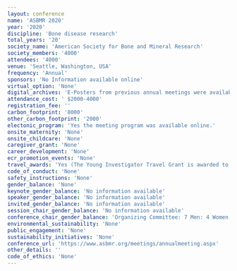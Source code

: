 ```yaml
---
layout: conference 
name: 'ASBMR 2020'
year: '2020'
discipline: 'Bone disease research'
total_years: '20'
society_name: 'American Society for Bone and Mineral Research'
society_members: '4000'
attendees: '4000'
venue: 'Seattle, Washington, USA'
frequency: 'Annual'
sponsors: 'No Information available online'
virtual_option: 'None'
digital_archives: 'E-Posters from previous annual meetings were available online.'
attendance_cost: ' $2000-4000'
registration_fee: ''
carbon_footprint: '8000'
other_carbon_footprint: '2000'
electonic_program: 'Yes the meeting program was available online.'
onsite_maternity: 'None'
onsite_childcare: 'None'
caregiver_grant: 'None'
career_development: 'None'
ecr_promotion_events: 'None'
travel_awards: 'Yes (The Young Investigator Travel Grant is awarded to the top Young Investigators who are selected to present an oral or plenary poster presentation at the ASBMR Annual Meeting. ASBMR Young Investigator Travel Grants will provide $500 for North American-based applicants and $750 for all other applicants. Eligible applicants must:     Be the first and presenting author of the abstract     Be a student/trainee or within five years of completion of a Ph.D., M.D., residency training or equivalent     Have not received any other ASBMR funded-travel or young investigator support for the 2020 Annual Meeting)'
code_of_conduct: 'None'
safety_instructions: 'None'
gender_balance: 'None'
keynote_gender_balance: 'No information available'
speaker_gender_balance: 'No information available'
invited_gender_balance: 'No information available'
session_chair_gender_balance: 'No information available'
conference_chair_gender_balance: 'Organizing Committee: 7 Men: 4 Women'
environmental_sustainability: 'None'
public_engagement: 'None'
sustainability_initiatives: 'None'
conference_url: 'https://www.asbmr.org/meetings/annualmeeting.aspx'
other_details: ''
code_of_ethics: 'None'
---
```

